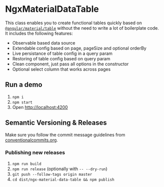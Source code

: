 # NgxMaterialDataTable

This class enables you to create functional tables quickly based on
[`@angular/material/table`](https://material.angular.io/components/table)
without the need to write a lot of boilerplate code.
It includes the following features:

- Observable based data source
- Extendable config based on page, pageSize and optional orderBy
- Live persistance of table config in a query param
- Restoring of table config based on query param
- Clean component, just pass all options in the constructor
- Optional select column that works across pages

## Run a demo

1. `npm i`
2. `npm start`
3. Open [http://localhost:4200](http://localhost:4200)

## Semantic Versioning & Releases

Make sure you follow the commit message guidelines from
[conventionalcommits.org](https://www.conventionalcommits.org).

### Publishing new releases

1. `npm run build`
1. `npm run release` (optionally with `-- --dry-run`)
2. `git push --follow-tags origin master`
3. `cd dist/ngx-material-data-table && npm publish`
